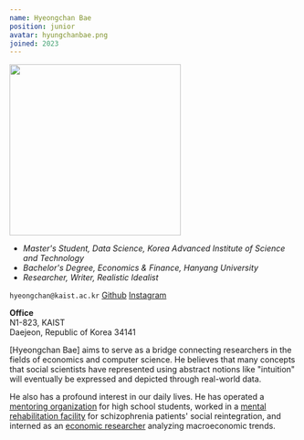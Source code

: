 ```yaml
---
name: Hyeongchan Bae
position: junior
avatar: hyungchanbae.png
joined: 2023
---
```


<img width="300" src="{{site.baseurl}}/images/people/{{page.avatar}}" data-action="zoom">

- _Master's Student, Data Science, Korea Advanced Institute of Science and Technology_<br>
- _Bachelor's Degree, Economics & Finance, Hanyang University_<br>
- _Researcher, Writer, Realistic Idealist_

<i class="fa fa-envelope-o"></i> `hyeongchan@kaist.ac.kr`
<i class="fa fa-github" aria-hidden="true"></i>[Github](https://github.com/Rlearnchan)
<i class="fa fa-instagram" aria-hidden="true"></i>[Instagram](https://www.instagram.com/ba_eb_ae/)

**Office**<br>
N1-823, KAIST <br>
Daejeon, Republic of Korea 34141

[Hyeongchan Bae] aims to serve as a bridge connecting researchers in the fields of economics and computer science. He believes that many concepts that social scientists have represented using abstract notions like "intuition" will eventually be expressed and depicted through real-world data.

He also has a profound interest in our daily lives. He has operated a [mentoring organization](https://together.kakao.com/teams/2148) for high school students, worked in a [mental rehabilitation facility](http://www.gounnuri.net/g5/) for schizophrenia patients' social reintegration, and interned as an [economic researcher](https://www.kiet.re.kr/) analyzing macroeconomic trends.
